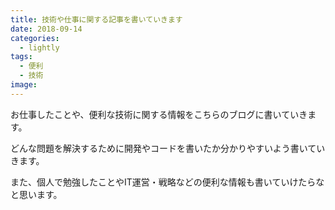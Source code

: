 ```yaml
---
title: 技術や仕事に関する記事を書いていきます
date: 2018-09-14
categories:
  - lightly
tags:
  - 便利
  - 技術
image: 
---
```

お仕事したことや、便利な技術に関する情報をこちらのブログに書いていきます。

<!--more-->

どんな問題を解決するために開発やコードを書いたか分かりやすいよう書いていきます。

また、個人で勉強したことやIT運営・戦略などの便利な情報も書いていけたらなと思います。

